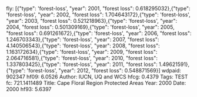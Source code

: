 fly: [{"type": 'forest-loss', "year": 2001, "forest loss": 0.618295032},{"type": 'forest-loss', "year": 2002, "forest loss": 1.704643172},{"type": 'forest-loss', "year": 2003, "forest loss": 0.521218963},{"type": 'forest-loss', "year": 2004, "forest loss": 0.501309169},{"type": 'forest-loss', "year": 2005, "forest loss": 0.691261672},{"type": 'forest-loss', "year": 2006, "forest loss": 1.246703343},{"type": 'forest-loss', "year": 2007, "forest loss": 4.140506543},{"type": 'forest-loss', "year": 2008, "forest loss": 1.163172634},{"type": 'forest-loss', "year": 2009, "forest loss": 2.064716581},{"type": 'forest-loss', "year": 2010, "forest loss": 1.337803425},{"type": 'forest-loss', "year": 2011, "forest loss": 1.49621591},{"type": 'forest-loss', "year": 2012, "forest loss": 0.548871569}]
wdpaid: 902347
hf09: 6.0526
Author: IUCN, UQ and WCS
hfcg: 0.4379
Tags: TEST
fc: 721.1411489
Title: Cape Floral Region Protected Areas
Year: 2000
Date: 2000
hf93: 5.6397
